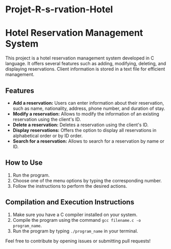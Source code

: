 # Projet-R-s-rvation-Hotel
# Hotel Reservation Management System

This project is a hotel reservation management system developed in C language. It offers several features such as adding, modifying, deleting, and displaying reservations. Client information is stored in a text file for efficient management.

## Features

- **Add a reservation:** Users can enter information about their reservation, such as name, nationality, address, phone number, and duration of stay.
- **Modify a reservation:** Allows to modify the information of an existing reservation using the client's ID.
- **Delete a reservation:** Deletes a reservation using the client's ID.
- **Display reservations:** Offers the option to display all reservations in alphabetical order or by ID order.
- **Search for a reservation:** Allows to search for a reservation by name or ID.

## How to Use

1. Run the program.
2. Choose one of the menu options by typing the corresponding number.
3. Follow the instructions to perform the desired actions.

## Compilation and Execution Instructions

1. Make sure you have a C compiler installed on your system.
2. Compile the program using the command `gcc filename.c -o program_name`.
3. Run the program by typing `./program_name` in your terminal.



Feel free to contribute by opening issues or submitting pull requests!

